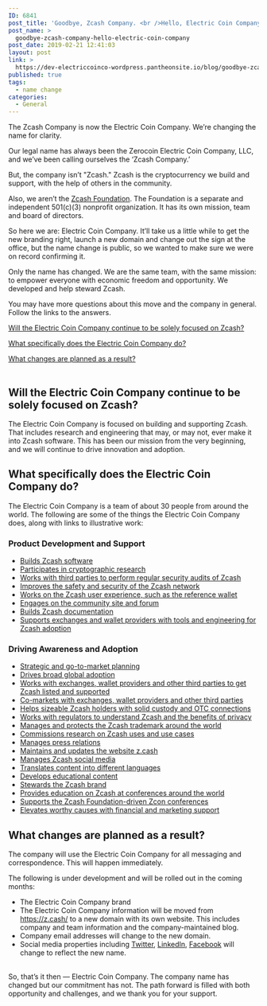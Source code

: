 ```yaml
---
ID: 6841
post_title: 'Goodbye, Zcash Company. <br />Hello, Electric Coin Company.'
post_name: >
  goodbye-zcash-company-hello-electric-coin-company
post_date: 2019-02-21 12:41:03
layout: post
link: >
  https://dev-electriccoinco-wordpress.pantheonsite.io/blog/goodbye-zcash-company-hello-electric-coin-company/
published: true
tags:
  - name change
categories:
  - General
---
```

<!-- wp:paragraph -->
<p>The Zcash Company is now the Electric Coin Company. We’re changing the name for clarity.</p>
<!-- /wp:paragraph -->
<!-- wp:paragraph -->
<p>Our legal name has always been the Zerocoin Electric Coin Company, LLC, and we’ve been calling ourselves the ‘Zcash Company.’</p>
<!-- /wp:paragraph -->
<!-- wp:paragraph -->
<p>But, the company isn’t "Zcash." Zcash is the cryptocurrency we build and support, with the help of others in the community.</p>
<!-- /wp:paragraph -->
<!-- wp:paragraph -->
<p>Also, we aren’t the <a href="https://www.zfnd.org/" target="_blank" rel="noreferrer noopener" aria-label=" (opens in a new tab)">Zcash Foundation</a>. The Foundation is a separate and independent 501(c)(3) nonprofit organization. It has its own mission, team and board of directors.</p>
<!-- /wp:paragraph -->
<!-- wp:paragraph -->
<p>So here we are: Electric Coin Company. It’ll take us a little while to get the new branding right, launch a new domain and change out the sign at the office, but the name change is public, so we wanted to make sure we were on record confirming it.</p>
<!-- /wp:paragraph -->
<!-- wp:paragraph -->
<p>Only the name has changed. We are the same team, with the same mission: to empower everyone with economic freedom and opportunity. We developed and help steward Zcash.</p>
<!-- /wp:paragraph -->
<!-- wp:paragraph -->
<p>You may have more questions about this move and the company in general. Follow the links to the answers.</p>
<!-- /wp:paragraph -->
<!-- wp:paragraph -->
<p><a href="#focus-on-zcash">Will the Electric Coin Company continue to be solely focused on Zcash?</a></p>
<!-- /wp:paragraph -->
<!-- wp:paragraph -->
<p><a href="#what-does-ecc-do">What specifically does the Electric Coin Company do?</a></p>
<!-- /wp:paragraph -->
<!-- wp:paragraph -->
<p><a href="#what-changes">What changes are planned as a result?</a><br /><br /></p>
<!-- /wp:paragraph -->
<!-- wp:heading -->
<h2 id="focus-on-zcash">Will the Electric Coin Company continue to be solely focused on Zcash?</h2>
<!-- /wp:heading -->
<!-- wp:paragraph -->
<p>The Electric Coin Company is focused on building and supporting Zcash. That includes research and engineering that may, or may not, ever make it into Zcash software. This has been our mission from the very beginning, and we will continue to drive innovation and adoption.</p>
<!-- /wp:paragraph -->
<!-- wp:heading -->
<h2 id="what-does-ecc-do">What specifically does the Electric Coin Company do?</h2>
<!-- /wp:heading -->
<!-- wp:paragraph -->
<p>The Electric Coin Company is a team of about 30 people from around the world. The following are some of the things the Electric Coin Company does, along with links to illustrative work:</p>
<!-- /wp:paragraph -->
<!-- wp:heading {"level":3} -->
<h3>Product Development and Support</h3>
<!-- /wp:heading -->
<!-- wp:list -->
<ul><li><a href="https://z.cash/blog/final-blossom-goals/">Builds Zcash software</a></li><li><a href="https://eprint.iacr.org/2019/099" target="_blank" rel="noreferrer noopener" aria-label=" (opens in a new tab)">Participates in cryptographic research</a></li><li><a href="https://z.cash/blog/2018-security-audit-results-overview/">Works with third parties to perform regular security audits of Zcash</a></li><li><a href="https://z.cash/blog/zcash-counterfeiting-vulnerability-successfully-remediated/">Improves the safety and security of the Zcash network</a></li><li><a href="https://z.cash/blog/zcash-reference-wallet-light-client-protocol/">Works on the Zcash user experience, such as the reference wallet</a></li><li><a href="https://forum.zcashcommunity.com" target="_blank" rel="noreferrer noopener" aria-label=" (opens in a new tab)">Engages on the community site and forum</a></li><li><a href="https://zcash.readthedocs.io/en/latest/rtd_pages/user_guide.html#" target="_blank" rel="noreferrer noopener" aria-label=" (opens in a new tab)">Builds Zcash documentation</a></li><li><a href="https://z.cash/support">Supports exchanges and wallet providers with tools and engineering for Zcash adoption</a></li></ul>
<!-- /wp:list -->
<!-- wp:heading {"level":3} -->
<h3>Driving Awareness and Adoption</h3>
<!-- /wp:heading -->
<!-- wp:list -->
<ul><li><a href="https://z.cash/blog/2019-zcash-go-to-market/">Strategic and go-to-market planning</a></li><li><a href="https://z.cash/blog/2018-zcash-marketing-year-in-review/">Drives broad global adoption</a></li><li><a href="https://z.cash/blog/gemini-announces-support-for-zcash/">Works with exchanges, wallet providers and other third parties to get Zcash listed and supported</a></li><li><a href="https://z.cash/blog/earn-zec-on-coinbase-while-you-learn-about-zcash/">Co-markets with exchanges, wallet providers and other third parties</a></li><li><a href="https://z.cash/investors/">Helps sizeable Zcash holders with solid custody and OTC connections</a></li><li><a href="https://www.dfs.ny.gov/about/press/pr1805141.htm" target="_blank" rel="noreferrer noopener" aria-label=" (opens in a new tab)">Works with regulators to understand Zcash and the benefits of privacy</a></li><li><a href="https://z.cash/trademark-policy/">Manages and protects the Zcash trademark around the world</a></li><li><a href="https://z.cash/blog/zcash-shielded-addresses-are-gdpr-compliant-by-default/">Commissions research on Zcash uses and use cases</a></li><li><a href="https://www.forbes.com/sites/darrynpollock/2019/01/31/zcash-out-to-prove-privacy-is-key-to-crypto-adoption-with-gdpr-avoiding-use-cases" target="_blank" rel="noreferrer noopener" aria-label=" (opens in a new tab)">Manages press relations</a></li><li><a href="https://z.cash/">Maintains and updates the website z.cash</a></li><li><a href="https://twitter.com/electriccoinco" target="_blank" rel="noreferrer noopener" aria-label=" (opens in a new tab)">Manages Zcash social media</a></li><li><a href="https://z.cash/zh/technology/">Translates content into different languages</a></li><li><a href="https://www.youtube.com/playlist?list=PLVm6KZ09QEQw3EvlfI-NcZUJ5NzFUyqxY" target="_blank" rel="noreferrer noopener" aria-label=" (opens in a new tab)">Develops educational content</a></li><li><a href="https://z.cash/blog/everyone/">Stewards the Zcash brand </a></li><li><a href="https://www.labitconf.com/" target="_blank" rel="noreferrer noopener" aria-label=" (opens in a new tab)">Provides education on Zcash at conferences around the world</a></li><li><a href="https://www.zfnd.org/zcon/" target="_blank" rel="noreferrer noopener" aria-label=" (opens in a new tab)">Supports the Zcash Foundation-driven Zcon conferences</a></li><li><a href="https://z.cash/blog/how-to-donate-cryptocurrency-to-help-venezuelans-right-now/">Elevates worthy causes with financial and marketing support</a></li></ul>
<!-- /wp:list -->
<!-- wp:heading -->
<h2 id="what-changes">What changes are planned as a result?</h2>
<!-- /wp:heading -->
<!-- wp:paragraph -->
<p>The company will use the Electric Coin Company for all messaging and correspondence. This will happen immediately.</p>
<!-- /wp:paragraph -->
<!-- wp:paragraph -->
<p>The following is under development and will be rolled out in the coming months:</p>
<!-- /wp:paragraph -->
<!-- wp:list -->
<ul><li>The Electric Coin Company brand</li><li>The Electric Coin Company information will be moved from <a href="https://z.cash/">https://z.cash/</a> to a new domain with its own website. This includes company and team information and the company-maintained blog.</li><li>Company email addresses will change to the new domain.</li><li>Social media properties including <a href="https://twitter.com/electriccoinco" target="_blank" rel="noreferrer noopener" aria-label=" (opens in a new tab)">Twitter</a>, <a href="https://www.linkedin.com/company/zcashco/" target="_blank" rel="noreferrer noopener" aria-label=" (opens in a new tab)">LinkedIn</a>, <a href="https://www.facebook.com/electriccoinco" target="_blank" rel="noreferrer noopener" label=" (opens in a new tab)">Facebook</a> will change to reflect the new name.</li></ul>
<!-- /wp:list -->
<!-- wp:paragraph -->
<p><br />So, that’s it then — Electric Coin Company. The company name has changed but our commitment has not. The path forward is filled with both opportunity and challenges, and we thank you for your support.</p>
<!-- /wp:paragraph -->